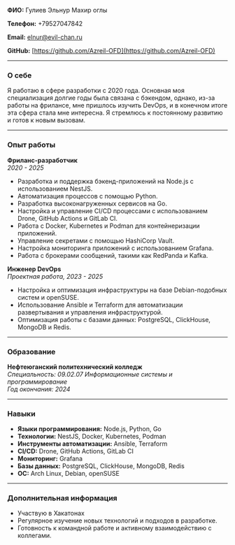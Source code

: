 **ФИО:** Гулиев Эльнур Махир оглы

**Телефон:** +79527047842 

**Email:** elnur@evil-chan.ru  

**GitHub:** [https://github.com/Azreil-OFD](https://github.com/Azreil-OFD)

---

### О себе

Я работаю в сфере разработки с 2020 года. Основная моя специализация долгие годы была связана с бэкендом, однако, из-за работы на фрилансе, мне пришлось изучить DevOps, и в конечном итоге эта сфера стала мне интересна. Я стремлюсь к постоянному развитию и готов к новым вызовам.

---

### Опыт работы

**Фриланс-разработчик**  
*2020 - 2025*  
- Разработка и поддержка бэкенд-приложений на Node.js с использованием NestJS.
- Автоматизация процессов с помощью Python.
- Разработка высоконагруженных сервисов на Go.
- Настройка и управление CI/CD процессами с использованием Drone, GitHub Actions и GitLab CI.
- Работа с Docker, Kubernetes и Podman для контейнеризации приложений.
- Управление секретами с помощью HashiCorp Vault.
- Настройка мониторинга приложений с использованием Grafana.
- Работа с брокерами сообщений, такими как RedPanda и Kafka.

**Инженер DevOps**  
*Проектная работа, 2023 - 2025*  
- Настройка и оптимизация инфраструктуры на базе Debian-подобных систем и openSUSE.
- Использование Ansible и Terraform для автоматизации развертывания и управления инфраструктурой.
- Оптимизация работы с базами данных: PostgreSQL, ClickHouse, MongoDB и Redis.

---

### Образование

**Нефтеюганский политехнический колледж**  
*Специальность: 09.02.07 Информационные системы и программирование*  
*Год окончания: 2024*

---

### Навыки

- **Языки программирования:** Node.js, Python, Go
- **Технологии:** NestJS, Docker, Kubernetes, Podman
- **Инструменты автоматизации:** Ansible, Terraform
- **CI/CD:** Drone, GitHub Actions, GitLab CI
- **Мониторинг:** Grafana
- **Базы данных:** PostgreSQL, ClickHouse, MongoDB, Redis
- **ОС:** Arch Linux, Debian, openSUSE

---

### Дополнительная информация

- Участвую в Хакатонах
- Регулярное изучение новых технологий и подходов в разработке.
- Готовность к командной работе и активному взаимодействию с коллегами.
